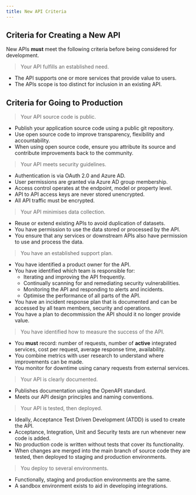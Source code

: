 ```yaml
---
title: New API Criteria
---
```



## Criteria for Creating a New API

New APIs **must** meet the following criteria before being considered for development.

> Your API fulfills an established need.

* The API supports one or more services that provide value to users.
* The APIs scope is too distinct for inclusion in an existing API.

## Criteria for Going to Production

> Your API source code is public.

* Publish your application source code using a public git repository.
* Use open source code to improve transparency, flexibility and accountability.
* When using open source code, ensure you attribute its source and contribute improvements back to the community.

> Your API meets security guidelines.

* Authentication is via OAuth 2.0 and Azure AD.
* User permissions are granted via Azure AD group membership.
* Access control operates at the endpoint, model or property level.
* API to API access keys are never stored unencrypted.
* All API traffic must be encrypted.

> Your API minimises data collection.

* Reuse or extend existing APIs to avoid duplication of datasets.
* You have permission to use the data stored or processed by the API.
* You ensure that any services or downstream APIs also have permission to use and process the data.

> You have an established support plan.

* You have identified a product owner for the API.
* You have identified which team is responsible for:
    * Iterating and improving the API frequently.
    * Continually scanning for and remediating security vulnerabilities.
    * Monitoring the API and responding to alerts and incidents.
    * Optimise the performance of all parts of the API.
* You have an incident response plan that is documented and can be accessed by all team members, security and 
  operations.
* You have a plan to decommission the API should it no longer provide value.

> You have identified how to measure the success of the API.

* You **must** record: number of requests, number of **active** integrated services, cost per request, average
  response time, availability. 
* You combine metrics with user research to understand where improvements can be made.
* You monitor for downtime using canary requests from external services.

> Your API is clearly documented.

* Publishes documentation using the OpenAPI standard.
* Meets our API design principles and naming conventions.

> Your API is tested, then deployed.

* Ideally, Acceptance Test Driven Development (ATDD) is used to create the API.
* Acceptance, Integration, Unit and Security tests are run whenever new code is added.
* No production code is written without tests that cover its functionality.
* When changes are merged into the main branch of source code they are tested, then deployed to staging and
  production environments.

> You deploy to several environments.

* Functionally, staging and production environments are the same.
* A sandbox environment exists to aid in developing integrations.


